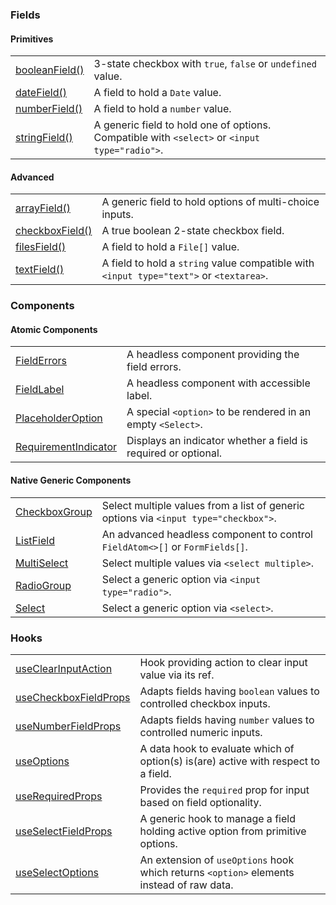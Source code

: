 ### Fields

#### Primitives

|                                                         |                                                                                               |
| ------------------------------------------------------- | --------------------------------------------------------------------------------------------- |
| [booleanField()](?path=/docs/fields-booleanfield--docs) | 3-state checkbox with `true`, `false` or `undefined` value.                                   |
| [dateField()](?path=/docs/fields-datefield--docs)       | A field to hold a `Date` value.                                                               |
| [numberField()](?path=/docs/fields-numberfield--docs)   | A field to hold a `number` value.                                                             |
| [stringField()](?path=/docs/fields-stringfield--docs)   | A generic field to hold one of options. Compatible with `<select>` or `<input type="radio">`. |

#### Advanced

|                                                                         |                                                                                         |
| ----------------------------------------------------------------------- | --------------------------------------------------------------------------------------- |
| [arrayField()](?path=/docs/fields-arrayfield--docs)                     | A generic field to hold options of multi-choice inputs.                                 |
| [checkboxField()](?path=/docs/fields-checkboxfield--docs#checkboxfield) | A true boolean 2-state checkbox field.                                                  |
| [filesField()](?path=/docs/fields-filesfield--docs)                     | A field to hold a `File[]` value.                                                       |
| [textField()](?path=/docs/fields-textfield--docs)                       | A field to hold a `string` value compatible with `<input type="text">` or `<textarea>`. |

### Components

#### Atomic Components

|                                                                           |                                                                |
| ------------------------------------------------------------------------- | -------------------------------------------------------------- |
| [FieldErrors](?path=/docs/components-fielderrors--docs)                   | A headless component providing the field errors.               |
| [FieldLabel](?path=/docs/components-fieldlabel--docs)                     | A headless component with accessible label.                    |
| [PlaceholderOption](?path=/docs/components-placeholderoption--docs)       | A special `<option>` to be rendered in an empty `<Select>`.    |
| [RequirementIndicator](?path=/docs/components-requirementindicator--docs) | Displays an indicator whether a field is required or optional. |

#### Native Generic Components

|                                                             |                                                                                      |
| ----------------------------------------------------------- | ------------------------------------------------------------------------------------ |
| [CheckboxGroup](?path=/docs/components-checkboxgroup--docs) | Select multiple values from a list of generic options via `<input type="checkbox">`. |
| [ListField](?path=/docs/components-listfield--docs)         | An advanced headless component to control `FieldAtom<>[]` or `FormFields[]`.         |
| [MultiSelect](?path=/docs/components-multiselect--docs)     | Select multiple values via `<select multiple>`.                                      |
| [RadioGroup](?path=/docs/components-radiogroup--docs)       | Select a generic option via `<input type="radio">`.                                  |
| [Select](?path=/docs/components-select--docs)               | Select a generic option via `<select>`.                                              |

### Hooks

|                                                                        |                                                                                          |
| ---------------------------------------------------------------------- | ---------------------------------------------------------------------------------------- |
| [useClearInputAction](?path=/docs/hooks-useclearinputaction--docs)     | Hook providing action to clear input value via its ref.                                  |
| [useCheckboxFieldProps](?path=/docs/hooks-usecheckboxfieldprops--docs) | Adapts fields having `boolean` values to controlled checkbox inputs.                     |
| [useNumberFieldProps](?path=/docs/hooks-usenumberfieldprops--docs)     | Adapts fields having `number` values to controlled numeric inputs.                       |
| [useOptions](?path=/docs/hooks-useoptions--docs)                       | A data hook to evaluate which of option(s) is(are) active with respect to a field.       |
| [useRequiredProps](?path=/docs/hooks-userequiredprops--docs)           | Provides the `required` prop for input based on field optionality.                       |
| [useSelectFieldProps](?path=/docs/hooks-useselectfieldprops--docs)     | A generic hook to manage a field holding active option from primitive options.           |
| [useSelectOptions](?path=/docs/hooks-useselectoptions--docs)           | An extension of `useOptions` hook which returns `<option>` elements instead of raw data. |
